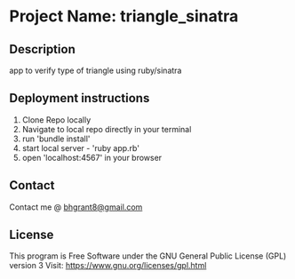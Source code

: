# Project Name: triangle_sinatra

## Description

app to verify type of triangle using ruby/sinatra

## Deployment instructions
  1. Clone Repo locally
  2. Navigate to local repo directly in your terminal
  3. run 'bundle install'
  4. start local server - 'ruby app.rb'
  5. open 'localhost:4567' in your browser
## Contact
  Contact me @ <a href="mailto:bhgrant@gmail.com">bhgrant8@gmail.com</a><br>

## License
  This program is Free Software under the GNU General Public License (GPL) version 3
  Visit: https://www.gnu.org/licenses/gpl.html
